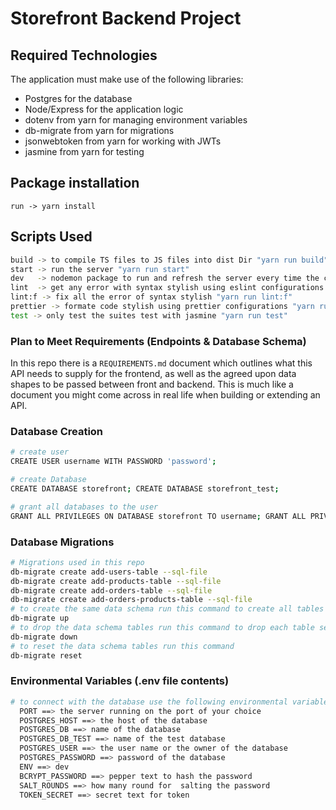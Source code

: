 # Storefront Backend Project



## Required Technologies
The application must make use of the following libraries:
- Postgres for the database
- Node/Express for the application logic
- dotenv from yarn for managing environment variables
- db-migrate from yarn for migrations
- jsonwebtoken from yarn for working with JWTs
- jasmine from yarn for testing

## Package installation
``
run -> yarn install 
``


## Scripts Used
```sh
build -> to compile TS files to JS files into dist Dir "yarn run build"
start -> run the server "yarn run start"
dev   -> nodemon package to run and refresh the server every time the code changed and saved "yarn run dev"
lint  -> get any error with syntax stylish using eslint configurations "yarn run lint"
lint:f -> fix all the error of syntax stylish "yarn run lint:f"
prettier -> formate code stylish using prettier configurations "yarn run prettier"
test -> only test the suites test with jasmine "yarn run test"
```


###  Plan to Meet Requirements (Endpoints & Database Schema)

In this repo there is a `REQUIREMENTS.md` document which outlines what this API needs to supply for the frontend, as well as the agreed upon data shapes to be passed between front and backend. This is much like a document you might come across in real life when building or extending an API. 

###  Database Creation

```sh
# create user
CREATE USER username WITH PASSWORD 'password';

# create Database
CREATE DATABASE storefront; CREATE DATABASE storefront_test;

# grant all databases to the user
GRANT ALL PRIVILEGES ON DATABASE storefront TO username; GRANT ALL PRIVILEGES ON DATABASE storefront_test TO username;
```

### Database Migrations
```sh
# Migrations used in this repo
db-migrate create add-users-table --sql-file
db-migrate create add-products-table --sql-file
db-migrate create add-orders-table --sql-file
db-migrate create add-orders-products-table --sql-file
# to create the same data schema run this command to create all tables 
db-migrate up
# to drop the data schema tables run this command to drop each table separately
db-migrate down
# to reset the data schema tables run this command
db-migrate reset
```

### Environmental Variables (.env file contents)
```sh
# to connect with the database use the following environmental variables
  PORT ==> the server running on the port of your choice
  POSTGRES_HOST ==> the host of the database
  POSTGRES_DB ==> name of the database  
  POSTGRES_DB_TEST ==> name of the test database 
  POSTGRES_USER ==> the user name or the owner of the database
  POSTGRES_PASSWORD ==> password of the database
  ENV ==> dev
  BCRYPT_PASSWORD ==> pepper text to hash the password
  SALT_ROUNDS ==> how many round for  salting the password 
  TOKEN_SECRET ==> secret text for token 

```
  


